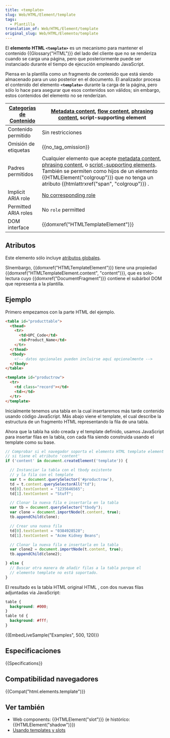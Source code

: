 ```yaml
---
title: <template>
slug: Web/HTML/Element/template
tags:
  - Plantilla
translation_of: Web/HTML/Element/template
original_slug: Web/HTML/Elemento/template
---
```


El **elemento** **HTML `<template>`** es un mecanismo para mantener el contenido {{Glossary("HTML")}} del lado del cliente que no se renderiza cuando se carga una página, pero que posteriormente puede ser instanciado durante el tiempo de ejecución empleando JavaScript.

Piensa en la plantilla como un fragmento de contenido que está siendo almacenado para un uso posterior en el documento. El analizador procesa el contenido del elemento **`<template>`** durante la carga de la página, pero sólo lo hace para asegurar que esos contenidos son válidos; sin embargo, estos contenidos del elemento no se renderizan.

| [Categorías de Contenido](/es/docs/Web/HTML/Content_categories) | [Metadata content](/es/docs/Web/HTML/Content_categories#Metadata_content), [flow content](/es/docs/Web/HTML/Content_categories#Flow_content), [phrasing content](/es/docs/Web/Guide/HTML/Content_categories#Phrasing_content), script-supporting element                                                                                                                                                                                                              |
| --------------------------------------------------------------- | --------------------------------------------------------------------------------------------------------------------------------------------------------------------------------------------------------------------------------------------------------------------------------------------------------------------------------------------------------------------------------------------------------------------------------------------------------------------- |
| Contenido permitido                                             | Sin restricciones                                                                                                                                                                                                                                                                                                                                                                                                                                                     |
| Omisión de etiquetas                                            | {{no_tag_omission}}                                                                                                                                                                                                                                                                                                                                                                                                                                              |
| Padres permitidos                                               | Cualquier elemento que acepte [metadata content](/es/docs/Web/Guide/HTML/Content_categories#Metadata_content), [phrasing content](/es/docs/Web/Guide/HTML/Content_categories#Phrasing_content), o [script-supporting elements](/es/docs/Web/Guide/HTML/Content_categories#Script-supporting_elements). También se permiten como hijos de un elemento {{HTMLElement("colgroup")}} que no tenga un atributo {{htmlattrxref("span", "colgroup")}} . |
| Implicit ARIA role                                              | [No corresponding role](https://www.w3.org/TR/html-aria/#dfn-no-corresponding-role)                                                                                                                                                                                                                                                                                                                                                                                   |
| Permitted ARIA roles                                            | No `role` permitted                                                                                                                                                                                                                                                                                                                                                                                                                                                   |
| DOM interface                                                   | {{domxref("HTMLTemplateElement")}}                                                                                                                                                                                                                                                                                                                                                                                                                          |

## Atributos

Este elemento sólo incluye [atributos globales](/es/docs/Web/HTML/Atributos_Globales).

SInembargo, {{domxref("HTMLTemplateElement")}} tiene una propiedad {{domxref("HTMLTemplateElement.content", "content")}}, que es solo-lectura cuyo {{domxref("DocumentFragment")}} contiene el subárbol DOM que representa a la plantilla.

## Ejemplo

Primero empezamos con la parte HTML del ejemplo.

```html
<table id="producttable">
  <thead>
    <tr>
      <td>UPC_Code</td>
      <td>Product_Name</td>
    </tr>
  </thead>
  <tbody>
    <!-- datos opcionales pueden incluirse aquí opcionalmente -->
  </tbody>
</table>

<template id="productrow">
  <tr>
    <td class="record"></td>
    <td></td>
  </tr>
</template>
```

Inicialmente tenemos una tabla en la cual insertaremos más tarde contenido usando código JavaScript. Más abajo viene el template, el cual describe la estructura de un fragmento HTML representando la fila de una tabla.

Ahora que la tabla ha sido creada y el template definido, usamos JavaScript para insertar filas en la tabla, con cada fila siendo construida usando el template como su base.

```js
// Comprobar si el navegador soporta el elemento HTML template element chequeando
// si tiene el atributo 'content'
if ('content' in document.createElement('template')) {

  // Instanciar la tabla con el tbody existente
  // y la fila con el template
  var t = document.querySelector('#productrow'),
  td = t.content.querySelectorAll("td");
  td[0].textContent = "1235646565";
  td[1].textContent = "Stuff";

  // Clonar la nueva fila e insertarla en la tabla
  var tb = document.querySelector("tbody");
  var clone = document.importNode(t.content, true);
  tb.appendChild(clone);

  // Crear una nueva fila
  td[0].textContent = "0384928528";
  td[1].textContent = "Acme Kidney Beans";

  // Clonar la nueva fila e insertarla en la tabla
  var clone2 = document.importNode(t.content, true);
  tb.appendChild(clone2);

} else {
  // Buscar otra manera de añadir filas a la tabla porque el
  // elemento template no está soportado.
}
```

El resultado es la tabla HTML original HTML , con dos nuevas filas adjuntadas via JavaScript:

```css hidden
table {
  background: #000;
}
table td {
  background: #fff;
}
```

{{EmbedLiveSample("Examples", 500, 120)}}

## Especificaciones

{{Specifications}}

## Compatibilidad navegadores

{{Compat("html.elements.template")}}

## Ver también

- Web components: {{HTMLElement("slot")}} (e históríco: {{HTMLElement("shadow")}})
- [Usando templates y slots](/es/docs/Web/Web_Components/Using_templates_and_slots)
